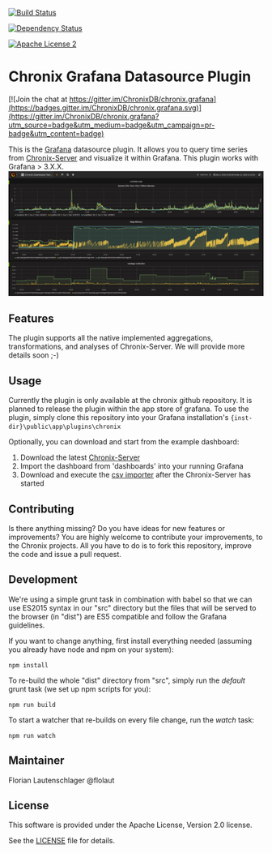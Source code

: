 [![Build Status](https://travis-ci.org/ChronixDB/chronix.grafana.svg?branch=master)](https://travis-ci.org/ChronixDB/chronix.grafana)

[![Dependency Status](https://dependencyci.com/github/ChronixDB/chronix.grafana/badge)](https://dependencyci.com/github/ChronixDB/chronix.grafana)

[![Apache License 2](http://img.shields.io/badge/license-ASF2-blue.svg)](LICENSE)

# Chronix Grafana Datasource Plugin

[![Join the chat at https://gitter.im/ChronixDB/chronix.grafana](https://badges.gitter.im/ChronixDB/chronix.grafana.svg)](https://gitter.im/ChronixDB/chronix.grafana?utm_source=badge&utm_medium=badge&utm_campaign=pr-badge&utm_content=badge)

This is the [Grafana](https://grafana.net/) datasource plugin. 
It allows you to query time series from [Chronix-Server](https://github.com/ChronixDB/chronix.server) and visualize it within Grafana.
This plugin works with Grafana > 3.X.X.
![Chronix-Grafana-Integration](img/screenshot.png)

## Features

The plugin supports all the native implemented aggregations, transformations, and analyses of Chronix-Server.
We will provide more details soon ;-)

## Usage

Currently the plugin is only available at the chronix github repository. 
It is planned to release the plugin within the app store of grafana.
To use the plugin, simply clone this repository into your Grafana installation's `{inst-dir}\public\app\plugins\chronix`

Optionally, you can download and start from the example dashboard:

1. Download the latest [Chronix-Server](https://github.com/ChronixDB/chronix.server/releases/download/0.3/chronix-0.3.zip)
2. Import the dashboard from 'dashboards' into your running Grafana
3. Download and execute the [csv importer](https://github.com/ChronixDB/chronix.examples/releases/download/0.3/importer.zip) after the Chronix-Server has started

## Contributing

Is there anything missing? Do you have ideas for new features or improvements? You are highly welcome to contribute
your improvements, to the Chronix projects. All you have to do is to fork this repository,
improve the code and issue a pull request.

## Development

We're using a simple grunt task in combination with babel so that we can use ES2015 syntax in our "src" directory but 
the files that will be served to the browser (in "dist") are ES5 compatible and follow the Grafana guidelines.

If you want to change anything, first install everything needed (assuming you already have node and npm on your system):

    npm install

To re-build the whole "dist" directory from "src", simply run the *default* grunt task (we set up npm scripts for you):

    npm run build

To start a watcher that re-builds on every file change, run the *watch* task:

    npm run watch

## Maintainer

Florian Lautenschlager @flolaut

## License

This software is provided under the Apache License, Version 2.0 license.

See the [LICENSE](LICENSE) file for details.
